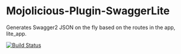 # Mojolicious-Plugin-SwaggerLite
Generates Swagger2 JSON on the fly based on the routes in the app, lite_app.

[![Build Status](https://travis-ci.org/valchonedelchev/Mojolicious-Plugin-SwaggerLite.svg?branch=master)](https://github.com/valchonedelchev/Mojolicious-Plugin-SwaggerLite)
